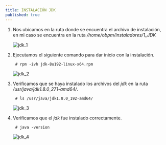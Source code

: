 ```yaml
---
title: INSTALACIÓN JDK
published: true
---
```


1. Nos ubicamos en la ruta donde se encuentra el archivo de instalación, en mi caso se encuentra en la ruta */home/obpm/instaladores/1_JDK* 

    ![jdk_1](../assets/obpm/centos/jdk/jdk_1.png)

2. Ejecutamos el siguiente comando para dar inicio con la instalación.

        # rpm -ivh jdk-8u192-linux-x64.rpm

    ![jdk_2](../assets/obpm/centos/jdk_2.png)

3. Verificamos que se haya instalado los archivos del *jdk* en la ruta */usr/java/jdk1.8.0_271-amd64/*.

        # ls /usr/java/jdk1.8.0_192-amd64/

    ![jdk_3](../assets/obpm/centos/jdk_3.png)

4. Verificamos que el *jdk* fue instalado correctamente.

        # java -version

    ![jdk_4](../assets/obpm/centos/jdk_4.png)